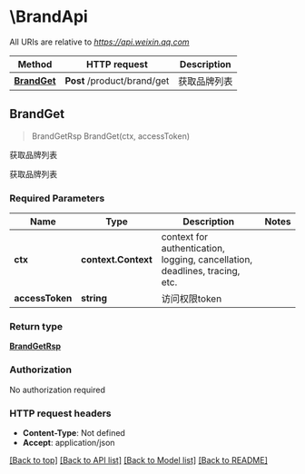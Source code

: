 # \BrandApi

All URIs are relative to *https://api.weixin.qq.com*

Method | HTTP request | Description
------------- | ------------- | -------------
[**BrandGet**](BrandApi.md#BrandGet) | **Post** /product/brand/get | 获取品牌列表



## BrandGet

> BrandGetRsp BrandGet(ctx, accessToken)

获取品牌列表

获取品牌列表

### Required Parameters


Name | Type | Description  | Notes
------------- | ------------- | ------------- | -------------
**ctx** | **context.Context** | context for authentication, logging, cancellation, deadlines, tracing, etc.
**accessToken** | **string**| 访问权限token | 

### Return type

[**BrandGetRsp**](BrandGetRsp.md)

### Authorization

No authorization required

### HTTP request headers

- **Content-Type**: Not defined
- **Accept**: application/json

[[Back to top]](#) [[Back to API list]](../README.md#documentation-for-api-endpoints)
[[Back to Model list]](../README.md#documentation-for-models)
[[Back to README]](../README.md)

